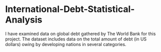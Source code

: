 # International-Debt-Statistical-Analysis
I have examined data on global debt gathered by The World Bank for this project. The dataset includes data on the total amount of debt (in US dollars) owing by developing nations in several categories.
